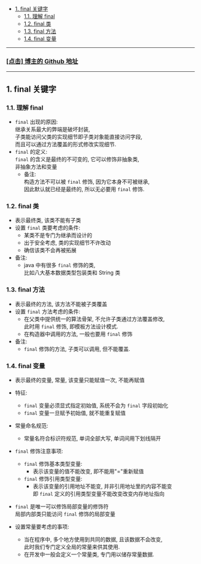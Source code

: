 <!-- TOC -->

- [1. final 关键字](#1-final-关键字)
  - [1.1. 理解 final](#11-理解-final)
  - [1.2. final 类](#12-final-类)
  - [1.3. final 方法](#13-final-方法)
  - [1.4. final 变量](#14-final-变量)

<!-- /TOC -->

****
<a href='https://github.com/leon9dragon'><h3>[点击] 博主的 Github 地址</h3></a>
****

## 1. final 关键字

### 1.1. 理解 final
- `final` 出现的原因:  
  继承关系最大的弊端是破坏封装,    
  子类能访问父类的实现细节即子类对象能直接访问字段,   
  而且可以通过方法覆盖的形式修改实现细节.
- `final` 的定义:  
  `final` 的含义是最终的不可变的, 它可以修饰非抽象类,  
  非抽象方法和变量
  - 备注:  
    构造方法不可以被 `final` 修饰, 因为它本身不可被继承,  
    因此默认就已经是最终的, 所以无必要用 `final` 修饰.

### 1.2. final 类
- 表示最终类, 该类不能有子类
- 设置 `final` 类要考虑的条件:  
  - 某类不是专门为继承而设计的
  - 出于安全考虑, 类的实现细节不许改动
  - 确信该类不会再被拓展
- 备注:  
  - java 中有很多 `final` 修饰的类,   
    比如八大基本数据类型包装类和 String 类

### 1.3. final 方法
- 表示最终的方法, 该方法不能被子类覆盖
- 设置 `final` 方法考虑的条件:  
  - 在父类中提供统一的算法骨架, 不允许子类通过方法覆盖修改,  
    此时用 `final` 修饰, 即模板方法设计模式.
  - 在构造器中调用的方法, 一般也要用 `final` 修饰
- 备注:  
  - `final` 修饰的方法, 子类可以调用, 但不能覆盖.


### 1.4. final 变量
- 表示最终的变量, 常量, 该变量只能赋值一次, 不能再赋值

- 特征:  
  - `final` 变量必须显式指定初始值, 系统不会为 `final` 字段初始化
  - `final` 变量一旦赋予初始值, 就不能重复赋值


- 常量命名规范:  
  - 常量名符合标识符规范, 单词全部大写, 单词间用下划线隔开

- `final` 修饰注意事项:  
  - `final` 修饰基本类型变量:  
    - 表示该变量的值不能改变, 即不能用"="重新赋值
  - `final` 修饰引用类型变量:  
    - 表示该变量的引用地址不能变, 并非引用地址里的内容不能变   
      即 `final` 定义的引用类型变量不能改变改变内存地址指向

- `final` 是唯一可以修饰局部变量的修饰符  
  局部内部类只能访问 `final` 修饰的局部变量

- 设置常量要考虑的事项:  
  - 当在程序中, 多个地方使用到共同的数据, 且该数据不会改变,  
    此时我们专门定义全局的常量来供其使用.
  - 在开发中一般会定义一个常量类, 专门用以储存常量数据.